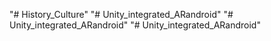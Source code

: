 "# History_Culture" 
"# Unity_integrated_ARandroid" 
"# Unity_integrated_ARandroid" 
"# Unity_integrated_ARandroid" 
